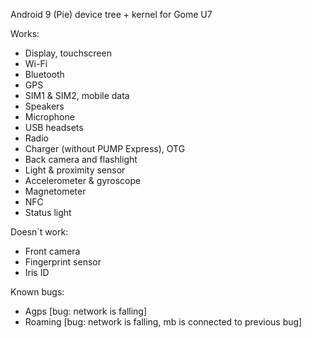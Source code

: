 Android 9 (Pie) device tree + kernel for Gome U7

Works:
  - Display, touchscreen
  - Wi-Fi
  - Bluetooth
  - GPS
  - SIM1 & SIM2, mobile data
  - Speakers
  - Microphone
  - USB headsets
  - Radio
  - Charger (without PUMP Express), OTG
  - Back camera and flashlight
  - Light & proximity sensor
  - Accelerometer & gyroscope
  - Magnetometer
  - NFC
  - Status light
  
Doesn`t work:
  - Front camera
  - Fingerprint sensor
  - Iris ID
  
Known bugs:
  - Agps [bug: network is falling]
  - Roaming [bug: network is falling, mb is connected to previous bug]
